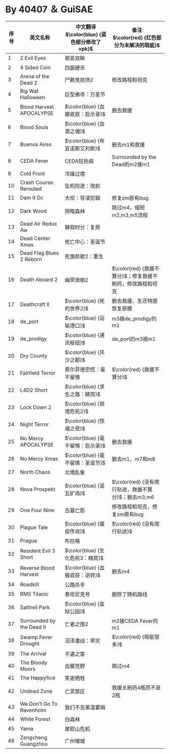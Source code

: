 # By 40407 ＆ GuiSAE
| 序号 | 英文名称                   |中文翻译<br> $\color{blue} {蓝色部分修改了vpk}$|备注<br> $\color{red} {红色部分为未解决的瑕疵}$|
|------|------------------------------|-------------------------------------------|---------------------------------------------|
| 1    | 2 Evil Eyes                  | 邪恶双眸                                  |                                             |
| 2    | 4 Sided Coin                 | 四面硬币                                  |                                             |
| 3    | Arena of the Dead 2          | 尸骸竞技场2                               | 修改路程和坦克                              |
| 4    | Big Wat Halloween            | 巨型佛寺：万圣节                          |                                             |
| 5    | Blood Harvest APOCALYPSE     | $\color{blue} {血腥收获：启示录}$         | 删去救援                                    |
| 6    | Blood Souls                  | $\color{blue} {血源之魂}$                 |                                             |
| 7    | Buenos Aires                 | $\color{blue} {布宜诺斯艾利斯}$           | 删去m1和救援                               |
| 8    | CEDA Fever                   | CEDA狂热病                                | Surrounded by the Dead的m2接m1              |
| 9    | Cold Front                   | 冷锋过境                                  |                                             |
| 10   | Crash Course: Rerouted       | 坠机险途：改航                            |                                             |
| 11   | Dam It Dc                    | 大坝：导演剪辑                            | 修复zm原有bug                              |
| 12   | Dark Wood                    | 阴暗森林                                  | 跳过m4，缩短m2,m3,m5流程                    |
| 13   | Dead Air Redux Aw            | 静寂时分：复原                            |                                             |
| 14   | Dead Center Xmas             | 死亡中心：圣诞节                          |                                             |
| 15   | Dead Flag Blues 2 Reborn     | 死旗悲歌2：重生                           |                                             |
| 16   | Death Aboard 2               | 幽冥诡舶2                                 | $\color{red} {救援不算分}$；修复救援不刷药，修改路程和坦克 |
| 17   | Deathcraft Ⅱ                | $\color{blue} {死的世界2}$                | 删去救援，生还特感恢复原模                   |
| 18   | de_port                      | $\color{blue} {运输港口}$                 | m3接de_prodigy的m1                         |
| 19   | de_prodigy                   | $\color{blue} {通讯枢纽}$                 | de_port的m3接m1                            |
| 20   | Dry County                   | $\color{blue} {风沙之郡}$                 |                                             |
| 21   | Fairfield Terror             | 费尔菲德恐慌：毫不留情                    | $\color{red} {救援不算分}$                  |
| 22   | L4D2 Short                   | $\color{blue} {求生之路：精简}$           |                                             |
| 23   | Lock Down 2                  | $\color{blue} {锁境危机2}$                |                                             |
| 24   | Night Terror                 | $\color{blue} {惊魂之夜}$                 |                                             |
| 25   | No Mercy APOCALYPSE          | $\color{blue} {毫不留情：启示录}$         | 删去救援                                    |
| 26   | No Mercy Xmas                | $\color{blue} {毫不留情：圣诞节}$         | 删去m1，m7和m8                             |
| 27   | North Chaos                  | 北境乱象                                  |                                             |
| 28   | Nova Prospekt                | $\color{blue} {诺瓦矿场}$                 | $\color{red} {没有爬行轨迹，救援不算分}$；删去m3,m6 |
| 29   | One Four Nine                | 古墓亡影                                  | 修改路程和坦克，修复zm原有bug                |
| 30   | Plague Tale                  | $\color{blue} {瘟疫传说}$                 | $\color{red} {没有爬行轨迹}$                |
| 31   | Prague                       | 布拉格                                    |                                             |
| 32   | Resident Evil 3 Short        | $\color{blue} {生化危机3：精简}$          |                                             |
| 33   | Reverse Blood Harvest        | $\color{blue} {血腥收获：逆转}$           | 删去m4                                     |
| 34   | Roadkill                     | 公路杀手                                  |                                             |
| 35   | RMS Titanic                  | 泰坦尼克号                                | 删除了随机路线                              |
| 36   | Salthell Park                | $\color{blue} {盐狱公园}$                 |                                             |
| 37   | Surrounded by the Dead Ⅱ    | 亡者之围2                                 | m2接CEDA Fever的m1                         |
| 38   | Swamp Fever Drought          | 沼泽激战：旱灾                            | $\color{red} {瑕疵很多}$                    |
| 39   | The Arrival                  | 不速之客                                  |                                             |
| 40   | The Bloody Moors             | 血腥荒野                                  | 跳过m4                                     |
| 41   | The Happyfice                | 笑逝牺牲                                  |                                             |
| 42   | Undead Zone                  | 亡灵禁区                                  | 救援关刷药4瓶而不是2瓶                      |
| 43   | We Don't Go To Ravenholm     | 我们不去莱温霍姆                          |                                             |
| 44   | White Forest                 | 白森林                                    |                                             |
| 45   | Yama                         | 摩耶山危机                                |                                             |
| 46   | Zengcheng Guangzhou          | 广州增城                                  |                                             |
